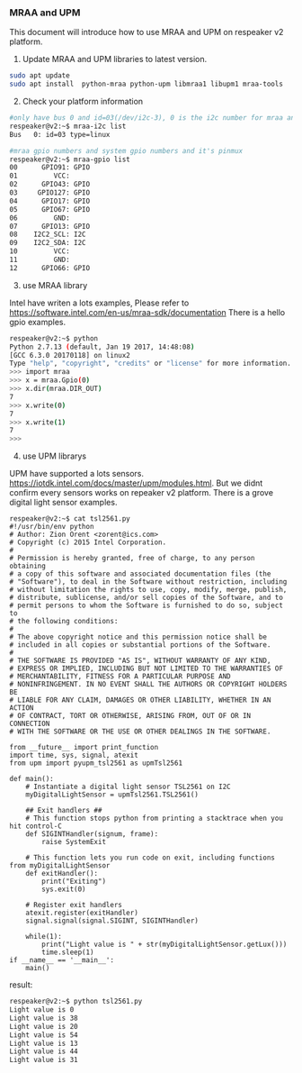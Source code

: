 ###  MRAA and UPM
This document will introduce how to use MRAA and UPM on respeaker v2 platform.

1. Update  MRAA and UPM libraries to latest version.
```sh
sudo apt update
sudo apt install  python-mraa python-upm libmraa1 libupm1 mraa-tools
```

2. Check your platform information
```sh
#only have bus 0 and id=03(/dev/i2c-3), 0 is the i2c number for mraa and upm
respeaker@v2:~$ mraa-i2c list
Bus   0: id=03 type=linux 

#mraa gpio numbers and system gpio numbers and it's pinmux
respeaker@v2:~$ mraa-gpio list
00      GPIO91: GPIO 
01         VCC: 
02      GPIO43: GPIO 
03     GPIO127: GPIO 
04      GPIO17: GPIO 
05      GPIO67: GPIO 
06         GND: 
07      GPIO13: GPIO 
08    I2C2_SCL: I2C  
09    I2C2_SDA: I2C  
10         VCC: 
11         GND: 
12      GPIO66: GPIO 
```

3. use MRAA library

Intel have writen a lots examples, Please refer to https://software.intel.com/en-us/mraa-sdk/documentation
There is a hello gpio examples.
```sh
respeaker@v2:~$ python
Python 2.7.13 (default, Jan 19 2017, 14:48:08) 
[GCC 6.3.0 20170118] on linux2
Type "help", "copyright", "credits" or "license" for more information.
>>> import mraa
>>> x = mraa.Gpio(0)
>>> x.dir(mraa.DIR_OUT)
7
>>> x.write(0)
7
>>> x.write(1)
7
>>> 
```

4. use UPM librarys

UPM have supported a lots sensors. https://iotdk.intel.com/docs/master/upm/modules.html. But we didnt confirm every sensors works
on repeaker v2 platform.
There is a grove digital light sensor examples.
```
respeaker@v2:~$ cat tsl2561.py 
#!/usr/bin/env python
# Author: Zion Orent <zorent@ics.com>
# Copyright (c) 2015 Intel Corporation.
#
# Permission is hereby granted, free of charge, to any person obtaining
# a copy of this software and associated documentation files (the
# "Software"), to deal in the Software without restriction, including
# without limitation the rights to use, copy, modify, merge, publish,
# distribute, sublicense, and/or sell copies of the Software, and to
# permit persons to whom the Software is furnished to do so, subject to
# the following conditions:
#
# The above copyright notice and this permission notice shall be
# included in all copies or substantial portions of the Software.
#
# THE SOFTWARE IS PROVIDED "AS IS", WITHOUT WARRANTY OF ANY KIND,
# EXPRESS OR IMPLIED, INCLUDING BUT NOT LIMITED TO THE WARRANTIES OF
# MERCHANTABILITY, FITNESS FOR A PARTICULAR PURPOSE AND
# NONINFRINGEMENT. IN NO EVENT SHALL THE AUTHORS OR COPYRIGHT HOLDERS BE
# LIABLE FOR ANY CLAIM, DAMAGES OR OTHER LIABILITY, WHETHER IN AN ACTION
# OF CONTRACT, TORT OR OTHERWISE, ARISING FROM, OUT OF OR IN CONNECTION
# WITH THE SOFTWARE OR THE USE OR OTHER DEALINGS IN THE SOFTWARE.

from __future__ import print_function
import time, sys, signal, atexit
from upm import pyupm_tsl2561 as upmTsl2561

def main():
    # Instantiate a digital light sensor TSL2561 on I2C
    myDigitalLightSensor = upmTsl2561.TSL2561()

    ## Exit handlers ##
    # This function stops python from printing a stacktrace when you hit control-C
    def SIGINTHandler(signum, frame):
        raise SystemExit

    # This function lets you run code on exit, including functions from myDigitalLightSensor
    def exitHandler():
        print("Exiting")
        sys.exit(0)

    # Register exit handlers
    atexit.register(exitHandler)
    signal.signal(signal.SIGINT, SIGINTHandler)

    while(1):
        print("Light value is " + str(myDigitalLightSensor.getLux()))
        time.sleep(1)
if __name__ == '__main__':
    main()
```
result: 

```sh
respeaker@v2:~$ python tsl2561.py       
Light value is 0
Light value is 38
Light value is 20
Light value is 54
Light value is 13
Light value is 44
Light value is 31    
```
